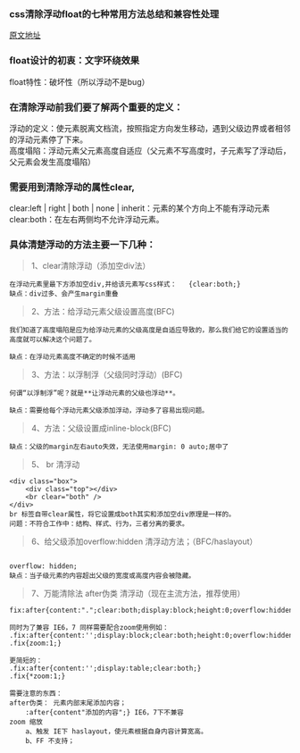 ### css清除浮动float的七种常用方法总结和兼容性处理
[原文地址](http://blog.csdn.net/promisecao/article/details/52771856)
### float设计的初衷：文字环绕效果
float特性：破坏性（所以浮动不是bug）
### 在清除浮动前我们要了解两个重要的定义：
浮动的定义：使元素脱离文档流，按照指定方向发生移动，遇到父级边界或者相邻的浮动元素停了下来。<br>
高度塌陷：浮动元素父元素高度自适应（父元素不写高度时，子元素写了浮动后，父元素会发生高度塌陷）

### 需要用到清除浮动的属性clear, 
clear:left | right | both | none | inherit：元素的某个方向上不能有浮动元素 <br>
clear:both：在左右两侧均不允许浮动元素。

### 具体清楚浮动的方法主要一下几种：

>1、clear清除浮动（添加空div法）

 ```
 在浮动元素里最下方添加空div,并给该元素写css样式：   {clear:both;}
 缺点：div过多、会产生margin重叠
```


>2、方法：给浮动元素父级设置高度(BFC)

```
我们知道了高度塌陷是应为给浮动元素的父级高度是自适应导致的，那么我们给它的设置适当的高度就可以解决这个问题了。

缺点：在浮动元素高度不确定的时候不适用

```

>3、方法：以浮制浮（父级同时浮动）(BFC)

```
何谓“以浮制浮”呢？就是**让浮动元素的父级也浮动**。

缺点：需要给每个浮动元素父级添加浮动，浮动多了容易出现问题。
```


>4、方法：父级设置成inline-block(BFC)

 ```
 缺点：父级的margin左右auto失效，无法使用margin: 0 auto;居中了
 ```

>5、 br 清浮动

```
<div class="box">
    <div class="top"></div>
    <br clear="both" />
</div>
br 标签自带clear属性，将它设置成both其实和添加空div原理是一样的。 
问题：不符合工作中：结构、样式、行为，三者分离的要求。
```


>6、给父级添加overflow:hidden 清浮动方法；（BFC/haslayout）

```问题：需要配合 宽度 或者 zoom 兼容IE6 IE7；

overflow: hidden;
缺点：当子级元素的内容超出父级的宽度或高度内容会被隐藏。
```


>7、万能清除法 after伪类 清浮动（现在主流方法，推荐使用）

```
fix:after{content:".";clear:both;display:block;height:0;overflow:hidden;visibility:hidden;}

同时为了兼容 IE6，7 同样需要配合zoom使用例如：
.fix:after{content:'';display:block;clear:both;height:0;overflow:hidden;}
.fix{zoom:1;}

更简短的：
.fix:after{content:'';display:table;clear:both;}
.fix{*zoom:1;}

需要注意的东西：
after伪类： 元素内部末尾添加内容；
    :after{content"添加的内容";} IE6，7下不兼容
zoom 缩放 
    a、触发 IE下 haslayout，使元素根据自身内容计算宽高。
    b、FF 不支持；
```    
